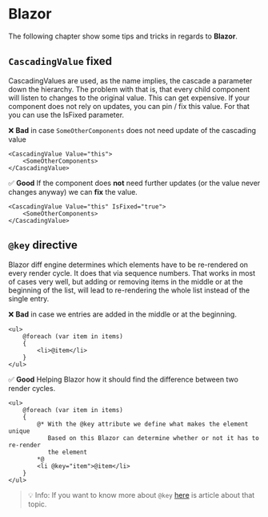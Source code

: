 # Blazor
The following chapter show some tips and tricks in regards to **Blazor**.

## `CascadingValue` fixed
CascadingValues are used, as the name implies, the cascade a parameter down the hierarchy. The problem with that is, that every child component will listen to changes to the original value. This can get expensive. If your component does not rely on updates, you can pin / fix this value. For that you can use the IsFixed parameter.

❌ **Bad** in case `SomeOtherComponents` does not need update of the cascading value
```razor
<CascadingValue Value="this">
    <SomeOtherComponents>
</CascadingValue>
```

✅ **Good** If the component does **not** need further updates (or the value never changes anyway) we can **fix** the value.
```razor
<CascadingValue Value="this" IsFixed="true">
    <SomeOtherComponents>
</CascadingValue>
```

## `@key` directive
Blazor diff engine determines which elements have to be re-rendered on every render cycle. It does that via sequence numbers. That works in most of cases very well, but adding or removing items in the middle or at the beginning of the list, will lead to re-rendering the whole list instead of the single entry. 

❌ **Bad** in case we entries are added in the middle or at the beginning.
```razor
<ul>
    @foreach (var item in items)
    {
        <li>@item</li>
    }
</ul>
```

✅ **Good** Helping Blazor how it should find the difference between two render cycles.
```razor
<ul>
    @foreach (var item in items)
    {
        @* With the @key attribute we define what makes the element unique
           Based on this Blazor can determine whether or not it has to re-render
           the element
        *@
        <li @key="item">@item</li>
    }
</ul>
```

> 💡 Info: If you want to know more about `@key` [here](https://steven-giesel.com/blogPost/a8772410-847d-4fe7-ba93-3e03ab7748c0) is article about that topic.
